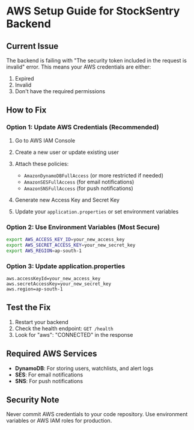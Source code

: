 # AWS Setup Guide for StockSentry Backend

## Current Issue
The backend is failing with "The security token included in the request is invalid" error. This means your AWS credentials are either:
1. Expired
2. Invalid
3. Don't have the required permissions

## How to Fix

### Option 1: Update AWS Credentials (Recommended)
1. Go to AWS IAM Console
2. Create a new user or update existing user
3. Attach these policies:
   - `AmazonDynamoDBFullAccess` (or more restricted if needed)
   - `AmazonSESFullAccess` (for email notifications)
   - `AmazonSNSFullAccess` (for push notifications)

4. Generate new Access Key and Secret Key
5. Update your `application.properties` or set environment variables

### Option 2: Use Environment Variables (Most Secure)
```bash
export AWS_ACCESS_KEY_ID=your_new_access_key
export AWS_SECRET_ACCESS_KEY=your_new_secret_key
export AWS_REGION=ap-south-1
```

### Option 3: Update application.properties
```properties
aws.accessKeyId=your_new_access_key
aws.secretAccessKey=your_new_secret_key
aws.region=ap-south-1
```

## Test the Fix
1. Restart your backend
2. Check the health endpoint: `GET /health`
3. Look for "aws": "CONNECTED" in the response

## Required AWS Services
- **DynamoDB**: For storing users, watchlists, and alert logs
- **SES**: For email notifications
- **SNS**: For push notifications

## Security Note
Never commit AWS credentials to your code repository. Use environment variables or AWS IAM roles for production.
